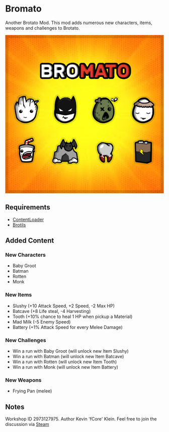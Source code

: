 # Bromato
Another Brotato Mod. This mod adds numerous new characters, items, weapons and challenges to Brotato.

![screenshot](.docs/bromato_steam_workshop_logo.png)

## Requirements
* [ContentLoader](https://github.com/BrotatoMods/Brotato-ContentLoader/)
* [Brotils](https://github.com/BrotatoMods/Brotato-Brotils/)

## Added Content
### New Characters
* Baby Groot
* Batman
* Rotten
* Monk

### New Items
* Slushy (+10 Attack Speed, +2 Speed, -2 Max HP)
* Batcave (+8 Life steal, -4 Harvesting)
* Tooth (+10% chance to heal 1 HP when pickup a Material)
* Mad Milk (-5 Enemy Speed)
* Battery (+1% Attack Speed for every Melee Damage)

### New Challenges
* Win a run with Baby Groot (will unlock new Item Slushy)
* Win a run with Batman (will unlock new Item Batcave)
* Win a run with Rotten (will unlock new Item Tooth)
* Win a run with Monk (will unlock new Item Battery)

### New Weapons
* Frying Pan (melee)

## Notes
Workshop ID 2973127975. Author Kevin 'fCore' Klein. Feel free to join the discussion via [Steam](https://steamcommunity.com/sharedfiles/filedetails/?id=2973127975)